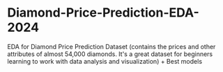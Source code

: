 # Diamond-Price-Prediction-EDA-2024
EDA for Diamond Price Prediction Dataset (contains the prices and other attributes of almost 54,000 diamonds. It's a great dataset for beginners learning to work with data analysis and visualization) + Best models
